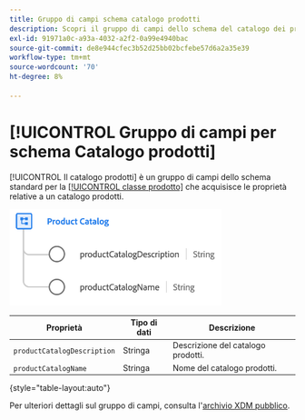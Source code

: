 ```yaml
---
title: Gruppo di campi schema catalogo prodotti
description: Scopri il gruppo di campi dello schema del catalogo dei prodotti.
exl-id: 91971a0c-a93a-4032-a2f2-0a99e4940bac
source-git-commit: de8e944cfec3b52d25bb02bcfebe57d6a2a35e39
workflow-type: tm+mt
source-wordcount: '70'
ht-degree: 8%

---
```


# [!UICONTROL Gruppo di campi per schema Catalogo prodotti]

[!UICONTROL Il catalogo prodotti] è un gruppo di campi dello schema standard per la [[!UICONTROL classe prodotto]](../../classes/product.md) che acquisisce le proprietà relative a un catalogo prodotti.

![](../../images/field-groups/product/product-catalog.png)

| Proprietà | Tipo di dati | Descrizione |
| --- | --- | --- |
| `productCatalogDescription` | Stringa | Descrizione del catalogo prodotti. |
| `productCatalogName` | Stringa | Nome del catalogo prodotti. |

{style="table-layout:auto"}

Per ulteriori dettagli sul gruppo di campi, consulta l&#39;[archivio XDM pubblico](https://github.com/adobe/xdm/blob/master/docs/reference/fieldgroups/product/product-catalog.schema.json).
